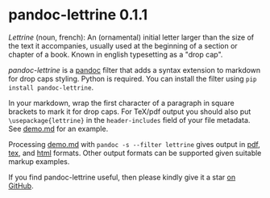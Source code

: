 
pandoc-lettrine 0.1.1
=====================

*Lettrine* (noun, french): An (ornamental) initial letter larger than the size of the text it accompanies, usually used at the beginning of a section or chapter of a book.  Known in english typesetting as a "drop cap".

*pandoc-lettrine* is a [pandoc] filter that adds a syntax extension to markdown for drop caps styling.  Python  is required.  You can install the filter using `pip install pandoc-lettrine`.

In your markdown, wrap the first character of a paragraph in square brackets to mark it for drop caps.  For TeX/pdf output you should also put `\usepackage{lettrine}` in the `header-includes` field of your file metadata.  See [demo.md] for an example.

Processing [demo.md] with `pandoc -s --filter lettrine` gives output in [pdf], [tex], and [html] formats.  Other output formats can be supported given suitable markup examples.

 If you find pandoc-lettrine useful, then please kindly give it a star [on GitHub].

[pandoc]: http://pandoc.org/
[demo.md]: https://raw.githubusercontent.com/tomduck/pandoc-lettrine/master/demos/demo.md
[pdf]: https://rawgit.com/tomduck/pandoc-lettrine/master/demos/out/demo.pdf
[tex]: https://rawgit.com/tomduck/pandoc-lettrine/master/demos/out/demo.tex
[html]: https://rawgit.com/tomduck/pandoc-lettrine/master/demos/out/demo.html
[on GitHub]:  https://github.com/tomduck/pandoc-lettrine
